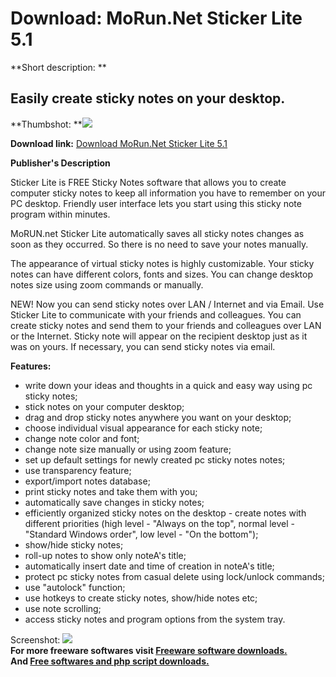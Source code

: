 # Download: MoRun.Net Sticker Lite 5.1

**Short description: **

## Easily create sticky notes on your desktop.

  
**Thumbshot: **![](http://www.freewarefiles.com/screenshot/morunnetsticky_md.gif)   
  
**Download link:** [Download MoRun.Net Sticker Lite 5.1](http://freesoftwares.boysofts.com/MoRunNet-Sticker-Lite_program_37612.html)  
  

**Publisher's Description**  
  

Sticker Lite is FREE Sticky Notes software that allows you to create computer
sticky notes to keep all information you have to remember on your PC desktop.
Friendly user interface lets you start using this sticky note program within
minutes.

MoRUN.net Sticker Lite automatically saves all sticky notes changes as soon as
they occurred. So there is no need to save your notes manually.

The appearance of virtual sticky notes is highly customizable. Your sticky
notes can have different colors, fonts and sizes. You can change desktop notes
size using zoom commands or manually.

NEW! Now you can send sticky notes over LAN / Internet and via Email. Use
Sticker Lite to communicate with your friends and colleagues. You can create
sticky notes and send them to your friends and colleagues over LAN or the
Internet. Sticky note will appear on the recipient desktop just as it was on
yours. If necessary, you can send sticky notes via email.

**Features:**

  * write down your ideas and thoughts in a quick and easy way using pc sticky notes; 
  * stick notes on your computer desktop; 
  * drag and drop sticky notes anywhere you want on your desktop; 
  * choose individual visual appearance for each sticky note; 
  * change note color and font; 
  * change note size manually or using zoom feature; 
  * set up default settings for newly created pc sticky notes notes; 
  * use transparency feature; 
  * export/import notes database; 
  * print sticky notes and take them with you; 
  * automatically save changes in sticky notes; 
  * efficiently organized sticky notes on the desktop - create notes with different priorities (high level - "Always on the top", normal level - "Standard Windows order", low level - "On the bottom"); 
  * show/hide sticky notes; 
  * roll-up notes to show only noteA's title; 
  * automatically insert date and time of creation in noteA's title; 
  * protect pc sticky notes from casual delete using lock/unlock commands; 
  * use "autolock" function; 
  * use hotkeys to create sticky notes, show/hide notes etc; 
  * use note scrolling; 
  * access sticky notes and program options from the system tray. 

  
  
Screenshot: ![](http://www.freewarefiles.com/screenshot/morunnetsticky.gif)  
**For more freeware softwares visit [Freeware software downloads.](http://freesoftwares.boysofts.com/)**   
**And [Free softwares and php script downloads.](http://www.boysofts.com/)**


